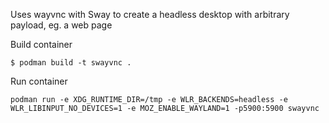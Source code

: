 Uses wayvnc with Sway to create a headless desktop with arbitrary payload, eg. a web page


Build container
```
$ podman build -t swayvnc .
```

Run container
```
podman run -e XDG_RUNTIME_DIR=/tmp -e WLR_BACKENDS=headless -e WLR_LIBINPUT_NO_DEVICES=1 -e MOZ_ENABLE_WAYLAND=1 -p5900:5900 swayvnc
```

